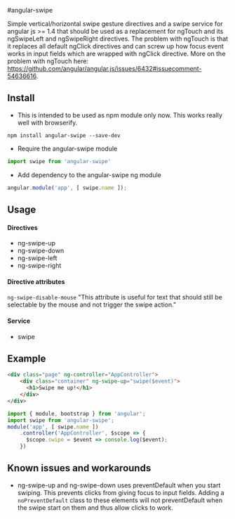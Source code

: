 #angular-swipe

Simple vertical/horizontal swipe gesture directives and a swipe service for angular js >= 1.4 that should be used as a replacement for ngTouch and its ngSwipeLeft and ngSwipeRight directives. The problem with ngTouch is that it replaces all default ngClick directives and can screw up how focus event works in input fields which are wrapped with ngClick directive. More on the problem with ngTouch here: https://github.com/angular/angular.js/issues/6432#issuecomment-54636616. 

## Install

+ This is intended to be used as npm module only now. This works really well with browserify.

>
``` 
npm install angular-swipe --save-dev
```

+ Require the angular-swipe module

>
``` javascript
import swipe from 'angular-swipe'
```

+ Add dependency to the angular-swipe ng module

>
``` javascript
angular.module('app', [ swipe.name ]);
```

## Usage

#### Directives

* ng-swipe-up
* ng-swipe-down
* ng-swipe-left
* ng-swipe-right

#### Directive attributes

`ng-swipe-disable-mouse` "This attribute is useful for text that should still be selectable by the mouse and not trigger the swipe action."

#### Service

* swipe

## Example

>
```html
<div class="page" ng-controller="AppController">
    <div class="container" ng-swipe-up="swipe($event)">
      <h1>Swipe me up!</h1>
    </div>
</div>
```

>
```javascript
import { module, bootstrap } from 'angular';
import swipe from 'angular-swipe';
module('app', [ swipe.name ])
    .controller('AppController', $scope => {
      $scope.swipe = $event => console.log($event);
    })
```

## Known issues and workarounds

* ng-swipe-up and ng-swipe-down uses preventDefault when you start swiping. This prevents clicks from giving focus to input fields. Adding a `noPreventDefault` class to these elements will not preventDefault when the swipe start on them and thus allow clicks to work.
